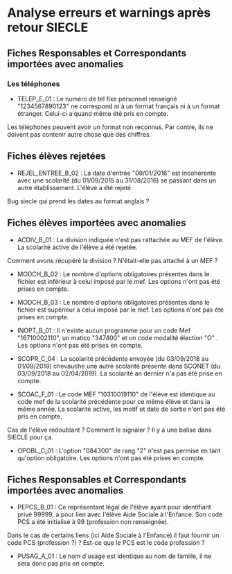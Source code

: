 # Analyse erreurs et warnings après retour SIECLE


## Fiches Responsables et Correspondants importées avec anomalies

### Les téléphones

- TELEP_E_01 : Le numéro de tel fixe personnel renseigné "1234567890123" ne correspond ni à un format français ni à un format étranger. Celui-ci a quand même été pris en compte.

Les téléphones peuvent avoir un format non reconnus. Par contre, ils ne doivent pas contenir autre chose que des chiffres.

## Fiches élèves rejetées

- REJEL_ENTREE_B_02 : La date d'entrée "09/01/2016" est incohérente avec une scolarité (du 01/09/2015 au 31/08/2016) se passant dans un autre établissement. L'élève a été rejeté.

Bug siecle qui prend les dates au format anglais ?

## Fiches élèves importées avec anomalies

- ACDIV_B_01 : La division indiquée n'est pas rattachée au MEF de l'élève. La scolarité active de l'élève a été rejetée.

Comment avons récupéré la division ? N'était-elle pas attaché à un MEF ?

- MODCH_B_02 : Le nombre d'options obligatoires présentes dans le fichier est inférieur à celui imposé par le mef. Les options n'ont pas été prises en compte.

- MODCH_B_03 : Le nombre d'options obligatoires présentes dans le fichier est supérieur à celui imposé par le mef. Les options n'ont pas été prises en compte.

- INOPT_B_01 : Il n'existe aucun programme pour un code Mef "16710002110", un matico "347400" et un code modalité élection "O" . Les options n'ont pas été prises en compte.

- SCOPR_C_04 : La scolarité précédente envoyée (du 03/09/2018 au 01/09/2019) chevauche une autre scolarité présente dans SCONET (du 03/09/2018 au 02/04/2019). La scolarité an dernier n'a pas été prise en compte.

- SCOAC_F_01 : Le code MEF "10310019110" de l'élève est identique au code mef de la scolarité précédente pour ce même élève et dans la même année. La scolarité active, les motif et date de sortie n'ont pas été pris en compte.

Cas de l'élève redoublant ? Comment le signaler ? Il y a une balise dans SIECLE pour ça.

- OPOBL_C_01 : L'option "084300" de rang "2" n'est pas permise en tant qu'option obligatoire. Les options n'ont pas été prises en compte.

## Fiches Responsables et Correspondants importées avec anomalies

- PEPCS_B_01 : Ce représentant légal de l'élève ayant pour identifiant privé 99999, a pour lien avec l'élève Aide Sociale à l'Enfance. Son code PCS a été initialisé à 99 (profession non renseignée).

Dans le cas de certains liens (ici Aide Sociale à l'Enfance) il faut fournir un code PCS (profession ?) ? Est-ce que le PCS est le code profession ?

- PUSAG_A_01 : Le nom d'usage est identique au nom de famille, il ne sera donc pas pris en compte.


